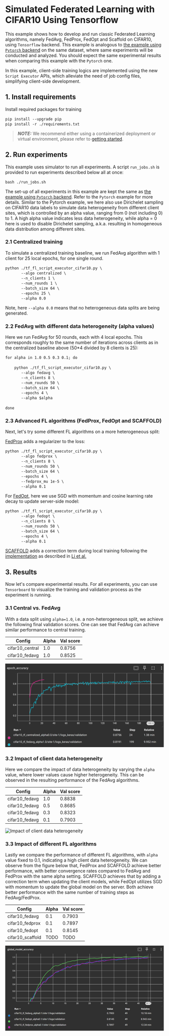 # Simulated Federated Learning with CIFAR10 Using Tensorflow

This example shows how to develop and run classic Federated Learning
algorithms, namely FedAvg, FedProx, FedOpt and Scaffold on CIFAR10,
using `Tensorflow` backend. This example is analogous to [the example
using `Pytorch`
backend](https://github.com/NVIDIA/NVFlare/tree/main/examples/advanced/cifar10/cifar10-sim)
on the same dataset, where same experiments
will be conducted and analyzed. You should expect the same
experimental results when comparing this example with the `Pytorch` one.

In this example, client-side training logics are implemented using the
new `Script Executor` APIs, which alleviate the need of job
config files, simplifying client-side development.


## 1. Install requirements

Install required packages for training
```
pip install --upgrade pip
pip install -r ./requirements.txt
```

> **_NOTE:_**  We recommend either using a containerized deployment or virtual environment,
> please refer to [getting started](https://nvflare.readthedocs.io/en/latest/getting_started.html).


## 2. Run experiments

This example uses simulator to run all experiments. A script
`run_jobs.sh` is provided to run experiments described below all at
once:
```
bash ./run_jobs.sh
```

The set-up of all experiments in this example are kept the same as
[the example using `Pytorch`
backend](https://github.com/NVIDIA/NVFlare/tree/main/examples/advanced/cifar10/cifar10-sim). Refer
to the `Pytorch` example for more details. Similar to the Pytorch
example, we here also use Dirichelet sampling on CIFAR10 data labels
to simulate data heterogeneity from different client sites, which is controlled by an alpha
value, ranging from 0 (not including 0) to 1. A high alpha value indicates less data
heterogeneity, while alpha = 0 here is used to disable Dirichelet
sampling, a.k.a. resulting in homogeneous data distribution among
different sites.

### 2.1 Centralized training

To simulate a centralized training baseline, we run FedAvg algorithm
with 1 client for 25 local epochs, for one single round.

```
python ./tf_fl_script_executor_cifar10.py \
       --algo centralized \
       --n_clients 1 \
       --num_rounds 1 \
       --batch_size 64 \
       --epochs 25 \
       --alpha 0.0
```
Note, here `--alpha 0.0` means that no heterogeneous data splits are being generated.

### 2.2 FedAvg with different data heterogeneity (alpha values)

Here we run FedAvg for 50 rounds, each with 4 local epochs. This
corresponds roughly to the same number of iterations across clients as
in the centralized baseline above (50*4 divided by 8 clients is 25):
```
for alpha in 1.0 0.5 0.3 0.1; do

    python ./tf_fl_script_executor_cifar10.py \
       --algo fedavg \
       --n_clients 8 \
       --num_rounds 50 \
       --batch_size 64 \
       --epochs 4 \
       --alpha $alpha

done
```

### 2.3 Advanced FL algorithms (FedProx, FedOpt and SCAFFOLD)

Next, let's try some different FL algorithms on a more heterogeneous split:

[FedProx](https://arxiv.org/abs/1812.06127) adds a regularizer to the loss:
```
python ./tf_fl_script_executor_cifar10.py \
       --algo fedprox \
       --n_clients 8 \
       --num_rounds 50 \
       --batch_size 64 \
       --epochs 4 \
       --fedprox_mu 1e-5 \
       --alpha 0.1
```

For [FedOpt](https://arxiv.org/abs/2003.00295), here we use SGD with momentum and cosine learning rate
decay to update server-side model:
```
python ./tf_fl_script_executor_cifar10.py \
       --algo fedopt \
       --n_clients 8 \
       --num_rounds 50 \
       --batch_size 64 \
       --epochs 4 \
       --alpha 0.1
```

[SCAFFOLD](https://arxiv.org/abs/1910.06378) adds a correction term
during local training following the
[implementation](https://github.com/Xtra-Computing/NIID-Bench) as
described in [Li et al.](https://arxiv.org/abs/2102.02079)


## 3. Results

Now let's compare experimental results. For all experiments, you can
use `Tensorboard` to visualize the training and validation process as
the experiment is running.


### 3.1 Central vs. FedAvg
With a data split using `alpha=1.0`, i.e. a non-heterogeneous split,
we achieve the following final validation scores.
One can see that FedAvg can achieve similar performance to central training.

| Config	| Alpha	| 	Val score	|
| ----------- | ----------- |  ----------- |
| cifar10_central | 1.0	| 	0.8756	|
| cifar10_fedavg  | 1.0	| 	0.8525	|

![Central vs. FedAvg](./figs/fedavg-vs-centralized.png)

### 3.2 Impact of client data heterogeneity

Here we compare the impact of data heterogeneity by varying the
`alpha` value, where lower values cause higher heterogeneity. This can
be observed in the resulting performance of the FedAvg algorithms.

| Config |	Alpha |	Val score |
| ----------- | ----------- |  ----------- |
| cifar10_fedavg |	1.0 |	0.8838 |
| cifar10_fedavg |	0.5 |	0.8685 |
| cifar10_fedavg |	0.3 |	0.8323 |
| cifar10_fedavg |	0.1 |	0.7903 |

![Impact of client data
heterogeneity](./figs/fedavg-diff-alphas.png)

### 3.3 Impact of different FL algorithms

Lastly we compare the performance of different FL algorithms, with
`alpha` value fixed to 0.1, indicating a high client data
heterogeneity. We can observe from the figure below that, FedProx and
SCAFFOLD achieve better performance, with better convergence rates
compared to FedAvg and FedProx with the same alpha setting. SCAFFOLD
achieves that by adding a correction term when updating the client
models, while FedOpt utilizes SGD with momentum to update the global
model on the server. Both achieve better performance with the same
number of training steps as FedAvg/FedProx.

| Config |	Alpha |	Val score |
| ----------- | ----------- |  ----------- |
| cifar10_fedavg |	0.1 |	0.7903 |
| cifar10_fedprox |	0.1 |	0.7897 |
| cifar10_fedopt |	0.1 |	0.8145 |
| cifar10_scaffold |	TODO |	TODO |

![Impact of different FL algorithms](./figs/fedavg-diff-algos.png)
